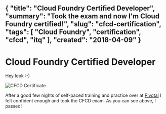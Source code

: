 {
    "title": "Cloud Foundry Certified Developer",
    "summary": "Took the exam and now I'm Cloud Foundry certified!",
    "slug": "cfcd-certification",
    "tags": [
        "Cloud Foundry",
        "certification",
        "cfcd",
        "itq"
    ],
    "created": "2018-04-09"
}
---
# Cloud Foundry Certified Developer

Hey look :-)

![CFCD Certificate](/content/cfcd-certification/cert.png)

After a good few nights of self-paced training and practice over at [Pivotal](https://run.pivotal.io) I felt confident enough and took the CFCD exam. As you can see
above, I passed!